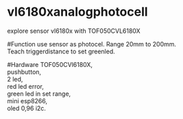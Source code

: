 # vl6180xanalogphotocell
explore sensor vl6180x with TOF050CVL6180X

#Function use sensor as photocel. 
Range 20mm to 200mm.<br/>
Teach triggerdistance to set greenled.<br/>

#Hardware
TOF050CVl6180X,<br/>
pushbutton,<br/>
2 led, <br/>
red led error, <br/>
green led in set range,<br/>
mini esp8266,<br/>
oled 0,96 i2c.<br/>


